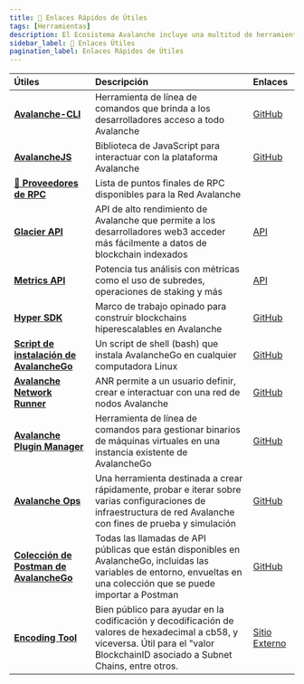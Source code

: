 ```yaml
---
title: 🔗 Enlaces Rápidos de Útiles
tags: [Herramientas]
description: El Ecosistema Avalanche incluye una multitud de herramientas, servicios de mantenimiento, pruebas, incluyendo una amplia gama de recursos y utilidades útiles para desarrolladores que construyen en la plataforma. Estas herramientas están diseñadas para agilizar el desarrollo, mejorar la integración y maximizar el potencial de aplicaciones descentralizadas y blockchains personalizadas en el ecosistema Avalanche.
sidebar_label: 🔗 Enlaces Útiles
pagination_label: Enlaces Rápidos de Útiles
---
```


| Útiles                                                                                      | Descripción                                                                                                                                                                         | Enlaces                                                                                                  |
| :------------------------------------------------------------------------------------------ | :---------------------------------------------------------------------------------------------------------------------------------------------------------------------------------- | :------------------------------------------------------------------------------------------------------- |
| [**Avalanche-CLI**](/tooling/avalanche-cli.md)                                              | Herramienta de línea de comandos que brinda a los desarrolladores acceso a todo Avalanche                                                                                           | [GitHub](https://github.com/ava-labs/avalanche-cli)                                                      |
| [**AvalancheJS**](/tooling/avalanchejs-overview.md)                                         | Biblioteca de JavaScript para interactuar con la plataforma Avalanche                                                                                                               | [GitHub](https://github.com/ava-labs/avalanchejs)                                                        |
| [**🔌 Proveedores de RPC**](/tooling/rpc-providers.md)                                      | Lista de puntos finales de RPC disponibles para la Red Avalanche                                                                                                                    |                                                                                                          |
| [**Glacier API**](/tooling/glacier.md)                                                      | API de alto rendimiento de Avalanche que permite a los desarrolladores web3 acceder más fácilmente a datos de blockchain indexados                                                  | [API](https://glacier-api.avax.network/api#/)                                                            |
| [**Metrics API**](/tooling/metrics.md)                                                      | Potencia tus análisis con métricas como el uso de subredes, operaciones de staking y más                                                                                            | [API](https://metrics.avax.network/)                                                                     |
| [**Hyper SDK**](https://github.com/ava-labs/hypersdk#readme)                                | Marco de trabajo opinado para construir blockchains hiperescalables en Avalanche                                                                                                    | [GitHub](https://github.com/ava-labs/hypersdk#readme)                                                    |
| [**Script de instalación de AvalancheGo**](/tooling/avalanchego-installer.md)               | Un script de shell (bash) que instala AvalancheGo en cualquier computadora Linux                                                                                                    | [GitHub](https://github.com/ava-labs/avalanche-docs/blob/master/scripts/avalanchego-installer.sh#readme) |
| [**Avalanche Network Runner**](/tooling/network-runner.md)                                  | ANR permite a un usuario definir, crear e interactuar con una red de nodos Avalanche                                                                                                | [GitHub](https://github.com/ava-labs/avalanche-network-runner)                                           |
| [**Avalanche Plugin Manager**](/tooling/avalanche-plugin-manager.md)                        | Herramienta de línea de comandos para gestionar binarios de máquinas virtuales en una instancia existente de AvalancheGo                                                            | [GitHub](https://github.com/ava-labs/apm)                                                                |
| [**Avalanche Ops**](/tooling/avalanche-ops.md)                                              | Una herramienta destinada a crear rápidamente, probar e iterar sobre varias configuraciones de infraestructura de red Avalanche con fines de prueba y simulación                    | [GitHub](https://github.com/ava-labs/avalanche-ops)                                                      |
| [**Colección de Postman de AvalancheGo**](/tooling/avalanchego-postman-collection/setup.md) | Todas las llamadas de API públicas que están disponibles en AvalancheGo, incluidas las variables de entorno, envueltas en una colección que se puede importar a Postman             | [GitHub](https://github.com/ava-labs/avalanche-postman-collection/)                                      |
| [**Encoding Tool**](https://avatools.io/)                                                   | Bien público para ayudar en la codificación y decodificación de valores de hexadecimal a cb58, y viceversa. Útil para el "valor BlockchainID asociado a Subnet Chains, entre otros. | [Sitio Externo](https://avatools.io/)                                                                    |
